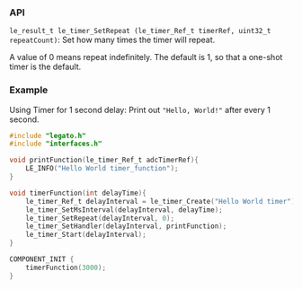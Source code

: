 ### API

``le_result_t le_timer_SetRepeat (le_timer_Ref_t timerRef, uint32_t  repeatCount)``: Set how many times the timer will repeat.

A value of 0 means repeat indefinitely. The default is 1, so that a one-shot timer is the default.


### Example

Using Timer for 1 second delay: Print out ``"Hello, World!"`` after every 1 second.

```c
#include "legato.h"
#include "interfaces.h"

void printFunction(le_timer_Ref_t adcTimerRef){
    LE_INFO("Hello World timer_function");
}

void timerFunction(int delayTime){
    le_timer_Ref_t delayInterval = le_timer_Create("Hello World timer");
    le_timer_SetMsInterval(delayInterval, delayTime);
    le_timer_SetRepeat(delayInterval, 0);
	le_timer_SetHandler(delayInterval, printFunction);
	le_timer_Start(delayInterval);
}

COMPONENT_INIT {
    timerFunction(3000);
}
```